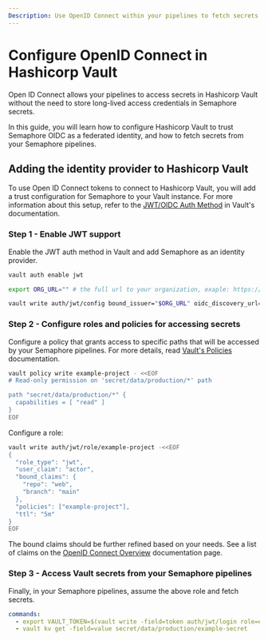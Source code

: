 ```yaml
---
Description: Use OpenID Connect within your pipelines to fetch secrets from Hashicorp Vault.
---
```


# Configure OpenID Connect in Hashicorp Vault

Open ID Connect allows your pipelines to access secrets in Hashicorp Vault without the need
to store long-lived access credentials in Semaphore secrets.

In this guide, you will learn how to configure Hashicorp Vault to trust Semaphore OIDC as a
federated identity, and how to fetch secrets from your Semaphore pipelines.

## Adding the identity provider to Hashicorp Vault

To use Open ID Connect tokens to connect to Hashicorp Vault, you will add a trust configuration
for Semaphore to your Vault instance. For more information about this setup, refer to the
[JWT/OIDC Auth Method][vault-docs] in Vault's documentation.

### Step 1 - Enable JWT support

Enable the JWT auth method in Vault and add Semaphore as an identity provider.

``` bash
vault auth enable jwt
```

``` bash
export ORG_URL="" # the full url to your organization, exaple: https://acme.semaphoreci.com

vault write auth/jwt/config bound_issuer="$ORG_URL" oidc_discovery_url="$ORG_URL"
```

### Step 2 - Configure roles and policies for accessing secrets

Configure a policy that grants access to specific paths that will be accessed by your Semaphore
pipelines. For more details, read [Vault's Policies][vault-policy-docs] documentation.

``` bash
vault policy write example-project - <<EOF
# Read-only permission on 'secret/data/production/*' path

path "secret/data/production/*" {
  capabilities = [ "read" ]
}
EOF
```

Configure a role:

``` bash
vault write auth/jwt/role/example-project -<<EOF
{
  "role_type": "jwt",
  "user_claim": "actor",
  "bound_claims": {
    "repo": "web",
    "branch": "main"
  },
  "policies": ["example-project"],
  "ttl": "5m"
}
EOF
```

The bound claims should be further refined based on your needs. See a list of claims on
the [OpenID Connect Overview][oidc-overview] documentation page.

### Step 3 - Access Vault secrets from your Semaphore pipelines

Finally, in your Semaphore pipelines, assume the above role and fetch secrets.

``` yaml
commands:
  - export VAULT_TOKEN=$(vault write -field=token auth/jwt/login role=example-project jwt=$SEMAPHORE_OIDC_TOKEN)
  - vault kv get -field=value secret/data/production/example-secret
```

[vault-docs]: https://developer.hashicorp.com/vault/docs/auth/jwt
[vault-policy-docs]: https://developer.hashicorp.com/vault/docs/concepts/policies
[oidc-overview]: ./security/open-id-connect.html
